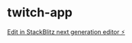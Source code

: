 # twitch-app

[Edit in StackBlitz next generation editor ⚡️](https://stackblitz.com/~/github.com/SaakshiSonar/twitch-app)